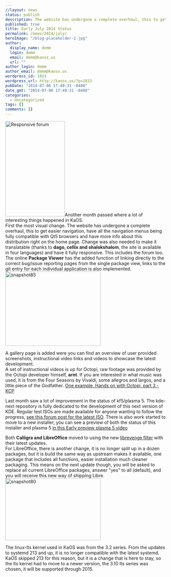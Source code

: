 ```yaml
---
//layout: news
status: publish
description: The website has undergone a complete overhaul, this to get easier navigation, have all the navigation menus being fully compatible with Qt5 browsers
published: true
title: Early July 2014 Status
permalink: /news/2014/july/
heroImage: "/blog-placeholder-2.jpg"
author:
  display_name: demm
  login: demm
  email: demm@kaosx.us
  url: ""
author_login: demm
author_email: demm@kaosx.us
wordpress_id: 1823
wordpress_url: http://kaosx.us/?p=1823
pubDate: "2014-07-06 17:40:31 -0400"
date_gmt: "2014-07-06 17:40:31 -0400"
categories:
  - Uncategorized
tags: []
comments: []
---
```


<p><a href="http://kaosx.us/wp-content/uploads/2014/07/Screenshot_2014-06-23-11-31-04.png"><img src="http://kaosx.us/wp-content/uploads/2014/07/Screenshot_2014-06-23-11-31-04-187x300.png" alt="Responsive forum" width="187" height="300" class="alignright size-medium wp-image-1824" /></a>Another month passed where a lot of interesting things happened in KaOS.<br />
First the most visual change.  The website has undergone a complete overhaul, this to get easier navigation, have all the navigation menus being fully compatible with Qt5 browsers and have more info about this distribution right on the home page.  Change was also needed to make it translatable (thanks to <strong>dago, cellix and shalokshalom</strong>, the site is available in four languages) and have it fully responsive.  This includes the forum too.<br />
The online <strong>Package Viewer</strong> has the added function of linking directly to the correct bug/issue reporting pages from the single package view, links to the git entry for each individual application is also implemented.<a href="http://kaosx.us/wp-content/uploads/2014/07/snapshot85.png"><img src="http://kaosx.us/wp-content/uploads/2014/07/snapshot85-300x234.png" alt="snapshot85" width="300" height="234" class="alignleft size-medium wp-image-1830" /></a></p>
<p>A gallery page is added were you can find an overview of user provided screenshots, instructional video links and videos to showcase the latest development.<br />
A set of instructional videos is up for Octopi, raw footage was provided by the Octopi developer himself, <strong>arnt</strong>.  If you are interested in what music was used, it is from the Four Seasons by Vivaldi, some allegros and largos, and a little piece of the Godfather.  <a class="fancybox-iframe" title="octopi kcp" href="http://kaosx.us/media/octopi_kcp.webm">One example, Hands on with Octopi, part 3 - KCP</a></p>
<p>Last month saw a lot of improvement in the status of kf5/plasma 5.  The kde-next repository is fully dedicated to the development of this next version of KDE.  Regular test ISOs are made available for anyone wanting to follow the progress,  <a href="http://kaosx.us/phpBB3/viewtopic.php?f=18&t=413&p=2436#p2436" title="kf5 ISO">see this forum post for the latest ISO</a>.  There is also work started to move to a new installer, you can see a preview of both the status of this installer and plasma 5 <a class="fancybox-iframe" title="kf5/thus video" href="http://kaosx.us/media/kf5_07.webm">in this Early preview plasma 5 video</a></p>
<p>Both <strong>Calligra and LibreOffice</strong> moved to using the new <a class="fancybox-iframe" href="http://listarchives.documentliberation.org/www/discuss/msg00070.html">librevenge filter</a> with their latest updates.<br />
For LibreOffice, there is another change, it is no longer split up in a dozen packages, but it is build the same way as upstream makes it available, one package that includes all functions, easier installation much cleaner packaging.  This means on the next update though, you will be asked to replace all current LibreOffice packages, answer "yes" to all (default), and you will receive this new way of shipping Libre.<a href="http://kaosx.us/wp-content/uploads/2014/07/snapshot80.png"><img src="http://kaosx.us/wp-content/uploads/2014/07/snapshot80-300x195.png" alt="snapshot80" width="300" height="195" class="alignright size-medium wp-image-1836" /></a></p>
<p>The linux-lts kernel used in KaOS was from the 3.2 series.  From the updates to systemd 213 and up, it is no longer compatible with the latest systemd.  KaOS skipped 213 for this reason, but it is a change that is here to stay, so the lts kernel had to move to a newer version, the 3.10 lts series was chosen, it will be supported through 2015.</p>
